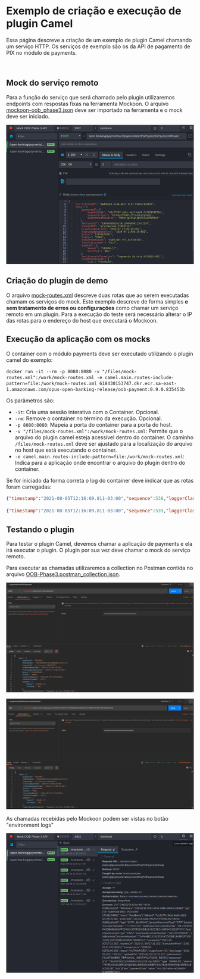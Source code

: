 # Exemplo de criação e execução de plugin Camel

Essa página descreve a criação de um exemplo de plugin Camel chamando um serviço
HTTP. Os serviços de exemplo são os da API de pagamento de PIX no módulo de payments.

&nbsp;

## Mock do serviço remoto

Para a função do serviço que será chamado pelo plugin utilizaremos endpoints com
respostas fixas na ferramenta Mockoon. O arquivo [mockoon-oob_phase3.json](mockoon-oob_phase3.json)
deve ser importado na ferramenta e o mock deve ser iniciado.

![Estender Imagem - Mockoon](./images/mockoon.png)

## Criação do plugin de demo

O arquivo [mock-routes.xml](mock-routes.xml) descreve duas rotas que ao serem
executadas chamam os serviços do mock. Este exemplo descreve de forma simples
**e sem tratamento de erros ou configurações** como chamar um serviço remoto
em um plugin. Para a execução do teste será necessário alterar o IP das rotas
para o endereço do host que executará o Mockoon.

## Execução da aplicação com os mocks

O container com o módulo payments deve ser executado utilizando o plugin camel
do exemplo:

```shell
docker run -it --rm -p 8080:8080 -v "/files/mock-routes.xml":/work/mock-routes.xml -e camel.main.routes-include-pattern=file:/work/mock-routes.xml 618430153747.dkr.ecr.sa-east-1.amazonaws.com/opus-open-banking-release/oob-payment:0.9.0.835453b
```

Os parâmetros são:

- `-it`: Cria uma sessão interativa com o Container. Opcional.
- `-rm`: Remove o container no término da execução. Opcional.
- `-p 8080:8080`: Mapeia a porta do container para a porta do host.
- `-v "/files/mock-routes.xml":/work/mock-routes.xml`: Permite que o arquivo
do plugin camel esteja acessível dentro do container. O caminho
`/files/mock-routes.xml` deve ser ajustado para a localização do arquivo no host
que está executando o container.
- `-e camel.main.routes-include-pattern=file:/work/mock-routes.xml`: Indica para
a aplicação onde encontrar o arquivo do plugin dentro do container.

Se for iniciado da forma correta o log do container deve indicar que as rotas
foram carregadas:

```json
{"timestamp":"2021-08-05T12:16:09.811-03:00","sequence":538,"loggerClassName":"org.slf4j.impl.Slf4jLogger","loggerName":"org.apache.camel.impl.engine.AbstractCamelContext","level":"INFO","message":"    Started paymentsPostPixPaymentsRoute (direct://paymentsPostPixPayments)","threadName":"main","threadId":1,"mdc":{},"ndc":"","hostName":"bcf30664a105","processName":"NativeImageGeneratorRunner$JDK9Plus","processId":241}

{"timestamp":"2021-08-05T12:16:09.811-03:00","sequence":539,"loggerClassName":"org.slf4j.impl.Slf4jLogger","loggerName":"org.apache.camel.impl.engine.AbstractCamelContext","level":"INFO","message":"    Started paymentsGetPixPaymentsPaymentIdRoute (direct://paymentsGetPixPaymentsPaymentId)","threadName":"main","threadId":1,"mdc":{},"ndc":"","hostName":"bcf30664a105","processName":"NativeImageGeneratorRunner$JDK9Plus","processId":241}
```

## Testando o plugin

Para testar o plugin Camel, devemos chamar a aplicação de payments e ela irá
executar o plugin. O plugin por sua vez deve chamar o mock do serviço remoto.

Para executar as chamadas utilizaremos a collection no Postman contida no arquivo
[OOB-Phase3.postman_collection.json](OOB-Phase3.postman_collection.json).

![Estender Imagem - Postman POST payment](./images/postman-post-payment.png)

![Estender Imagem - Postman GET payment](./images/postman-get-payment.png)

As chamadas recebidas pelo Mockoon podem ser vistas no botão "environment logs"

![Estender Imagem - Mockoon logs](./images/mockoon-logs.png)
